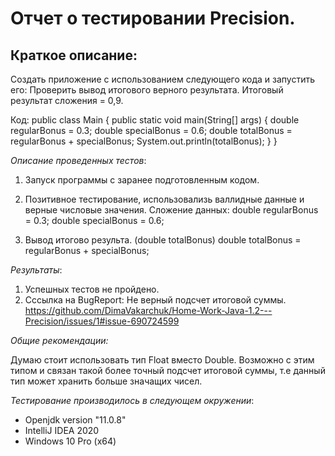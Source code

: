 # Отчет о тестировании Precision.


## Краткое описание:

Создать приложение с использованием следующего кода и запустить его:
Проверить вывод итогового верного результата.
Итоговый результат сложения  = 0,9.

Код:
public class Main {
  public static void main(String[] args) {
    double regularBonus = 0.3;
    double specialBonus = 0.6;
    double totalBonus = regularBonus + specialBonus;
    System.out.println(totalBonus);
  }
}

*Описание проведенных тестов*:

1. Запуск программы с заранее подготовленным кодом.
2. Позитивное тестирование, использовализь валлидные данные и верные числовые значения.
Сложение данных:
        double regularBonus = 0.3;
        double specialBonus = 0.6;

3. Вывод итогово результа. (double totalBonus)
double totalBonus = regularBonus + specialBonus;


*Результаты*:

1. Успешных тестов не пройдено.
2. Сссылка на BugReport: Не верный подсчет итоговой суммы.
https://github.com/DimaVakarchuk/Home-Work-Java-1.2---Precision/issues/1#issue-690724599

*Общие рекомендации:*

Думаю стоит использовать тип Float вместо Double. Возможно с этим типом и связан такой более точный подсчет итоговой суммы, т.е данный тип может хранить больше значащих чисел.

 
*Тестирование производилось в следующем окружении*:

 - Openjdk version "11.0.8"
 - IntelliJ IDEA 2020
 - Windows 10 Pro (x64)